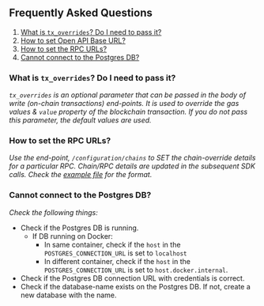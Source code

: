## Frequently Asked Questions

1. [What is `tx_overrides`? Do I need to pass it?](#what-is-`tx_overrides`?-do-I-need-to-pass-it)
2. [How to set Open API Base URL?](#how-to-set-open-api-base-url)
3. [How to set the RPC URLs?](#how-to-set-the-rpc-urls)
4. [Cannot connect to the Postgres DB?](#cannot-connect-to-the-postgres-db)

### What is `tx_overrides`? Do I need to pass it?

_`tx_overrides` is an optional parameter that can be passed in the body of write (on-chain transactions) end-points. It is used to override the gas values & `value` property of the blockchain transaction. If you do not pass this parameter, the default values are used._

### How to set the RPC URLs?

_Use the end-point, `/configuration/chains` to SET the chain-override details for a particular RPC. Chain/RPC details are updated in the subsequent SDK calls. Check the [example file](../chain-overrides.example.json) for the format._

### Cannot connect to the Postgres DB?

_Check the following things:_

- Check if the Postgres DB is running.
  - If DB running on Docker:
    - In same container, check if the `host` in the `POSTGRES_CONNECTION_URL` is set to `localhost`
    - In different container, check if the `host` in the `POSTGRES_CONNECTION_URL` is set to `host.docker.internal`.
- Check if the Postgres DB connection URL with credentials is correct.
- Check if the database-name exists on the Postgres DB. If not, create a new database with the name.
